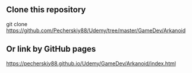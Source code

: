 ## Clone this repository

git clone https://github.com/Pecherskiy88/Udemy/tree/master/GameDev/Arkanoid

## Or link by GitHub pages

https://pecherskiy88.github.io/Udemy/GameDev/Arkanoid/index.html
